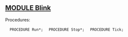 
## [MODULE Blink](https://github.com/io-core/System/blob/main/Blink.Mod)

Procedures:

[](https://github.com/io-core/System/blob/main/Blink.Mod#L6) `  PROCEDURE Run*;`
[](https://github.com/io-core/System/blob/main/Blink.Mod#L10) `  PROCEDURE Stop*;`
[](https://github.com/io-core/System/blob/main/Blink.Mod#L14) `  PROCEDURE Tick;`
